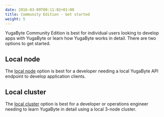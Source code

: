 ```yaml
---
date: 2016-03-09T00:11:02+01:00
title: Community Edition - Get started 
weight: 5
---
```


YugaByte Community Edition is best for individual users looking to develop apps with YugaByte or learn how YugaByte works in detail. There are two options to get started.

## Local node

The [local node](./local-node/) option is best for a developer needing a local YugaByte API endpoint to develop application clients.

## Local cluster

The [local cluster](./local-cluster/) option is best for a developer or operations engineer needing to learn YugaByte in detail using a local 3-node cluster.